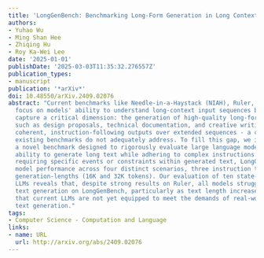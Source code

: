 ```yaml
---
title: 'LongGenBench: Benchmarking Long-Form Generation in Long Context LLMs'
authors:
- Yuhao Wu
- Ming Shan Hee
- Zhiqing Hu
- Roy Ka-Wei Lee
date: '2025-01-01'
publishDate: '2025-03-03T11:35:32.276557Z'
publication_types:
- manuscript
publication: '*arXiv*'
doi: 10.48550/arXiv.2409.02076
abstract: "Current benchmarks like Needle-in-a-Haystack (NIAH), Ruler, and Needlebench
  focus on models' ability to understand long-context input sequences but fail to
  capture a critical dimension: the generation of high-quality long-form text. Applications
  such as design proposals, technical documentation, and creative writing rely on
  coherent, instruction-following outputs over extended sequences - a challenge that
  existing benchmarks do not adequately address. To fill this gap, we introduce LongGenBench,
  a novel benchmark designed to rigorously evaluate large language models' (LLMs)
  ability to generate long text while adhering to complex instructions. Through tasks
  requiring specific events or constraints within generated text, LongGenBench evaluates
  model performance across four distinct scenarios, three instruction types, and two
  generation-lengths (16K and 32K tokens). Our evaluation of ten state-of-the-art
  LLMs reveals that, despite strong results on Ruler, all models struggled with long
  text generation on LongGenBench, particularly as text length increased. This suggests
  that current LLMs are not yet equipped to meet the demands of real-world, long-form
  text generation."
tags:
- Computer Science - Computation and Language
links:
- name: URL
  url: http://arxiv.org/abs/2409.02076
---
```

